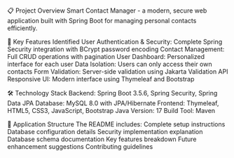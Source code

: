 📋 Project Overview
Smart Contact Manager - a modern, secure web application built with Spring Boot for managing personal contacts efficiently.

🚀 Key Features Identified
User Authentication & Security: Complete Spring Security integration with BCrypt password encoding
Contact Management: Full CRUD operations with pagination
User Dashboard: Personalized interface for each user
Data Isolation: Users can only access their own contacts
Form Validation: Server-side validation using Jakarta Validation API
Responsive UI: Modern interface using Thymeleaf and Bootstrap

🛠️ Technology Stack
Backend: Spring Boot 3.5.6, Spring Security, Spring Data JPA
Database: MySQL 8.0 with JPA/Hibernate
Frontend: Thymeleaf, HTML5, CSS3, JavaScript, Bootstrap
Java Version: 17
Build Tool: Maven

📱 Application Structure
The README includes:
Complete setup instructions
Database configuration details
Security implementation explanation
Database schema documentation
Key features breakdown
Future enhancement suggestions
Contributing guidelines
